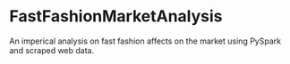 # FastFashionMarketAnalysis
An imperical analysis on fast fashion affects on the market using PySpark and scraped web data.
